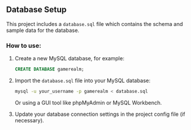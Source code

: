 ## Database Setup

This project includes a `database.sql` file which contains the schema and sample data for the database.

### How to use:

1. Create a new MySQL database, for example:

    ```sql
    CREATE DATABASE gamerealm;
    ```

2. Import the `database.sql` file into your MySQL database:

    ```bash
    mysql -u your_username -p gamerealm < database.sql
    ```

    Or using a GUI tool like phpMyAdmin or MySQL Workbench.

3. Update your database connection settings in the project config file (if necessary).
